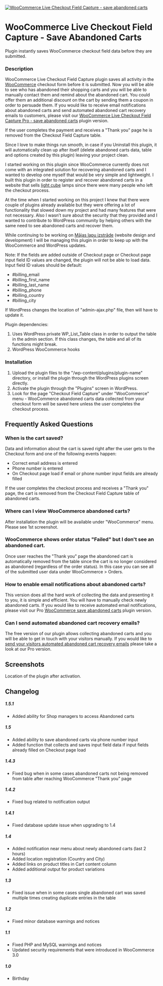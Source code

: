 [![WooCommerce Live Checkout Field Capture - save abandoned carts](https://ps.w.org/woo-save-abandoned-carts/assets/banner-1544x500.png "Save abandoned carts")](http://majas-lapu-izstrade.lv/woocommerce-save-abandoned-carts-pro)

# WooCommerce Live Checkout Field Capture - Save Abandoned Carts

Plugin instantly saves WooCommerce checkout field data before they are submitted.

### Description

WooCommerce Live Checkout Field Capture plugin saves all activity in the [WooCommerce](https://woocommerce.com) checkout form before it is submitted.
Now you will be able to see who has abandoned their shopping carts and you will be able to manually contact them and remind about the abandoned cart. You could offer them an additional discount on the cart by sending them a coupon in order to persuade them.
If you would like to receive email notifications about abandoned carts and send automated abandoned cart recovery emails to customers, please visit our [WooCommerce Live Checkout Field Capture Pro - save abandoned carts](http://majas-lapu-izstrade.lv/woocommerce-save-abandoned-carts-pro "WooCommerce Live Checkout Field Capture Pro - save abandoned carts") plugin version.

If the user completes the payment and receives a "Thank you" page he is removed from the Checkout Field Capture table.

Since I love to make things run smooth, in case if you Uninstall this plugin, it will automatically clean up after itself (delete abandoned carts data, table and options created by this plugin) leaving your project clean.

I started working on this plugin since WooCommerce currently does not come with an integrated solution for recovering abandoned carts and I wanted to develop one myself that would be very simple and lightweight. I built this plugin in order to register and recover abandoned carts in a website that sells [light cube](http://www.uniqcube.com/shop "light cube") lamps since there were many people who left the checkout process.

At the time when I started working on this project I knew that there were couple of plugins already available but they were offering a lot of functionality that slowed down my project and had many features that were not necessary. Also I wasn’t sure about the security that they provided and I wanted to contribute to WordPress community by helping others with the same need to see abandoned carts and recover them.

While continuing to be working on [Mājas lapu izstrāde](http://www.majas-lapu-izstrade.lv "Mājas lapu izstrāde") (website design and development) I will be managing this plugin in order to keep up with the WooCommerce and WordPress updates.

Note: If the fields are added outside of Checkout page or Checkout page input field ID values are changed, the plugin will not be able to load data.
Input field ID values should be default:

* \#billing_email
* \#billing_first_name 
* \#billing_last_name
* \#billing_phone
* \#billing_country
* \#billing_city

If WordPress changes the location of "admin-ajax.php" file, then will have to update it.

Plugin dependencies:

1. Uses WordPress private WP_List_Table class in order to output the table in the admin section. If this class changes, the table and all of its functions might break.
1. WordPress WooCommerce hooks

### Installation

1. Upload the plugin files to the "/wp-content/plugins/plugin-name" directory, or install the plugin through the WordPress plugins screen directly.
1. Activate the plugin through the "Plugins" screen in WordPress.
1. Look for the page "Checkout Field Capture" under "WooCommerce" menu - WooCommerce abandoned carts data collected from your checkout form will be saved here unless the user completes the checkout process.

## Frequently Asked Questions

### When is the cart saved?

Data and information about the cart is saved right after the user gets to the Checkout form and one of the following events happen:

* Correct email address is entered
* Phone number is entered
* On Checkout page load if email or phone number input fields are already filled

If the user completes the checkout process and receives a "Thank you" page, the cart is removed from the Checkout Field Capture table of abandoned carts.

### Where can I view WooCommerce abandoned carts?

After installation the plugin will be available under "WooCommerce" menu. Please see 1st screenshot.

### WooCommerce shows order status "Failed" but I don't see an abandoned cart.

Once user reaches the "Thank you" page the abandoned cart is automatically removed from the table since the cart is no longer considered as abandoned (regardless of the order status). In this case you can see all of the submitted user data under WooCommerce > Orders.

### How to enable email notifications about abandoned carts?

This version does all the hard work of collecting the data and presenting it to you, it is simple and efficient. You will have to manually check newly abandoned carts. If you would like to receive automated email notifications, please visit our Pro [WooCommerce save abandoned carts](http://majas-lapu-izstrade.lv/woocommerce-save-abandoned-carts-pro "WooCommerce save abandoned carts") plugin version.

### Can I send automated abandoned cart recovery emails?

The free version of our plugin allows collecting abandoned carts and you will be able to get in touch with your visitors manually.
If you would like to [send your visitors automated abandoned cart recovery emails](http://majas-lapu-izstrade.lv/woocommerce-save-abandoned-carts-pro "send your visitors automated abandoned cart recovery emails") please take a look at our Pro version.

## Screenshots

Location of the plugin after activation.

## Changelog

##### 1.5.1

* Added ability for Shop managers to access Abandoned carts

##### 1.5

* Added ability to save abandoned carts via phone number input
* Added function that collects and saves input field data if input fields already filled on Checkout page load

##### 1.4.3

* Fixed bug when in some cases abandoned carts not being removed from table after reaching WooCommerce "Thank you" page

##### 1.4.2

* Fixed bug related to notification output

##### 1.4.1

* Fixed database update issue when upgrading to 1.4

##### 1.4

* Added notification near menu about newly abandoned carts (last 2 hours)
* Added location registration (Country and City)
* Added links on product titles in Cart content column
* Added additional output for product variations

##### 1.3

* Fixed issue when in some cases single abandoned cart was saved multiple times creating duplicate entries in the table

##### 1.2

* Fixed minor database warnings and notices

##### 1.1

* Fixed PHP and MySQL warnings and notices
* Updated security requirements that were introduced in WooCommerce 3.0

##### 1.0

* Birthday